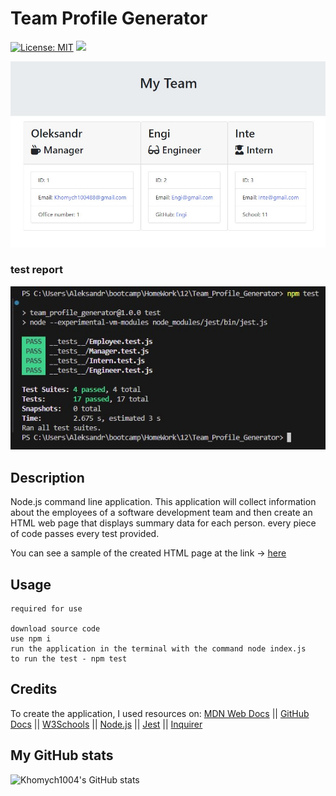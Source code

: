 # Team Profile Generator

[![License: MIT](https://img.shields.io/badge/License-MIT-yellow.svg)](https://opensource.org/licenses/MIT) ![](https://komarev.com/ghpvc/?username=Khomych1004)

![application screenshot](documentation/1.jpg)

### test report
![application screenshot](documentation/2.jpg)

## Description
Node.js command line application. This application will collect information about the employees of a software development team and then create an HTML web page that displays summary data for each person. every piece of code passes every test provided.

You can see a sample of the created HTML page at the link -> [here](https://github.com/Khomych1004/Team_Profile_Generator/blob/main/output/team.html)

## Usage
```
required for use

download source code
use npm i
run the application in the terminal with the command node index.js
to run the test - npm test

```

## Credits

To create the application, I used resources on:
[MDN Web Docs](https://developer.mozilla.org)
||
[GitHub Docs](https://docs.github.com)
||
[W3Schools](https://www.w3schools.com/)
||
[Node.js](https://www.npmjs.com/package/node)
||
[Jest](https://www.npmjs.com/package/jest)
||
[Inquirer](https://www.npmjs.com/package/inquirer)

## My GitHub stats

![Khomych1004's GitHub stats](https://github-readme-stats.vercel.app/api?username=Khomych1004&theme=transparent_icons=true)
